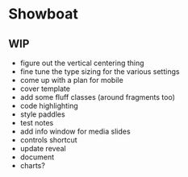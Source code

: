 # Showboat

## WIP
- figure out the vertical centering thing
- fine tune the type sizing for the various settings
- come up with a plan for mobile
- cover template
- add some fluff classes (around fragments too)
- code highlighting
- style paddles
- test notes
- add info window for media slides
- controls shortcut
- update reveal
- document
- charts?

